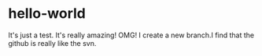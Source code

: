 # hello-world
It's just a test.
It's really amazing!
OMG!
I create a new branch.I find that the github is really like the svn.
